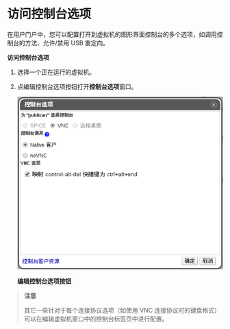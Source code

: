 # 访问控制台选项

在用户门户中，您可以配置打开到虚拟机的图形界面控制台的多个选项，如调用控制台的方法、允许/禁用 USB 重定向。

**访问控制台选项**

1. 选择一个正在运行的虚拟机。

2. 点编辑控制台选项按钮打开**控制台选项**窗口。

   ![编辑控制台选项按钮](../images/visit_console_options.png)

   **编辑控制台选项按钮**

> **注意**
>
> 其它一些针对于每个连接协议选项（如使用 VNC 连接协议时的键盘格式）可以在编辑虚拟机窗口中的控制台标签页中进行配置。

